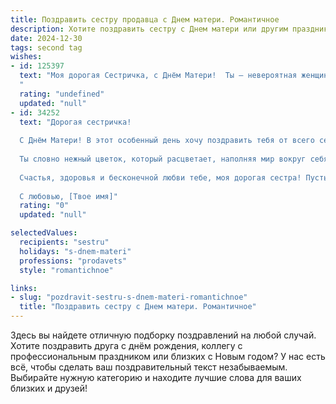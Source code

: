 ```yaml
---
title: Поздравить сестру продавца с Днем матери. Романтичное
description: Хотите поздравить сестру с Днем матери или другим праздником? Наш ИИ создаст незабываемое поздравление, а вы обязательно выделитесь среди других.  
date: 2024-12-30
tags: second tag
wishes:
- id: 125397
  text: "Моя дорогая Сестричка, с Днём Матери!  Ты – невероятная женщина,  солнечный свет в нашей семье,  и даже в суете твоей работы продавца ты излучаешь тепло и доброту, которые согревают всех, кто тебя знает.  Пусть твоя жизнь будет полна любви, счастья, нежности и волшебных моментов, как страницы самой прекрасной сказки.  Я бесконечно люблю тебя и горжусь тобой!
  "
  rating: "undefined"
  updated: "null"
- id: 34252
  text: "Дорогая сестричка!
  
  С Днём Матери! В этот особенный день хочу поздравить тебя от всего сердца. Ты — удивительная женщина, и твоя забота о близких — это настоящий дар. Как продавец, ты умеешь находить подход к каждому, а дома ты творишь чудеса любви и тепла.
  
  Ты словно нежный цветок, который расцветает, наполняя мир вокруг себя яркими красками. Пусть каждый день приносит тебе радость и вдохновение, а твои добрые дела возвращаются в жизнь с удвоенной силой.
  
  Счастья, здоровья и бесконечной любви тебе, моя дорогая сестра! Пусть каждый момент будет полон нежности и гармонии, а твое материнское сердце всегда будет окружено вниманием и заботой.
  
  С любовью, [Твое имя]"
  rating: "0"
  updated: "null"

selectedValues:
  recipients: "sestru"
  holidays: "s-dnem-materi"
  professions: "prodavets"
  style: "romantichnoe"

links:
- slug: "pozdravit-sestru-s-dnem-materi-romantichnoe"
  title: "Поздравить сестру с Днем матери. Романтичное"
---
```


Здесь вы найдете отличную подборку поздравлений на любой случай. 
Хотите поздравить друга с днём рождения, коллегу с профессиональным праздником или близких с Новым годом? У нас есть всё, чтобы сделать ваш поздравительный текст незабываемым. Выбирайте нужную категорию и находите лучшие слова для ваших близких и друзей!
